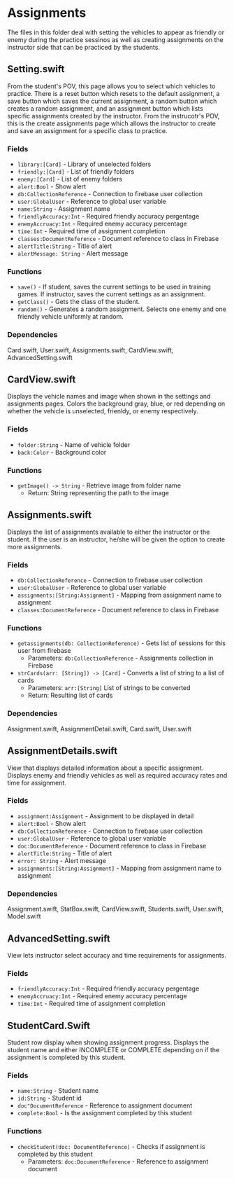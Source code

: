 # Assignments
The files in this folder deal with setting the vehicles to appear as friendly or enemy during the practice sessinos as well as creating assignments on the instructor side that can be practiced by the students.


## Setting.swift
From the student's POV, this page allows you to select which vehicles to practice.  There is a reset button which resets to the default assignment, a save button which saves the current assignment, a random button which creates a random assignment, and an assignment button which lists specific assignments created by the instructor.
From the instrucotr's POV, this is the create assignments page which allows the instructor to create and save an assignment for a specific class to practice.

### Fields
 - `library:[Card]` - Library of unselected folders
 - `friendly:[Card]` - List of friendly folders
 - `enemy:[Card]` - List of enemy folders
 - `alert:Bool` - Show alert
 - `db:CollectionReference` - Connection to firebase user collection
 - `user:GlobalUser` - Reference to global user variable
 - `name:String` - Assignment name
 - `friendlyAccuracy:Int` - Required friendly accuracy pergentage
 - `enemyAccruacy:Int` - Required enemy accuracy percentage
 - `time:Int` - Required time of assignment completion
 - `classes:DocumentReference` - Document reference to class in Firebase
 - `alertTitle:String` - Title of alert
 - `alertMessage: String` - Alert message

### Functions
 - `save()` - If student, saves the current settings to be used in training games. If instructor, saves the current settings as an assignment.
 - `getClass()` - Gets the class of the student.
 - `random()` - Generates a random assignment. Selects one enemy and one friendly vehicle uniformly at random.

### Dependencies
Card.swift, User.swift, Assignments.swift, CardView.swift, AdvancedSetting.swift


## CardView.swift
Displays the vehicle names and image when shown in the settings and assignments pages.  Colors the background gray, blue, or red depending on whether the vehicle is unselected, frienldy, or enemy respectively.

### Fields
 - `folder:String` - Name of vehicle folder
 - `back:Color` - Background color
 
### Functions
 - `getImage() -> String` - Retrieve image from folder name
   - Return: String representing the path to the image


## Assignments.swift
Displays the list of assignments available to either the instructor or the student.  If the user is an instructor, he/she will be given the option to create more assignments.

### Fields
 - `db:CollectionReference` - Connection to firebase user collection
 - `user:GlobalUser` - Reference to global user variable
 - `assignments:[String:Assignment]` - Mapping from assignment name to assignment
 - `classes:DocumentReference` - Document reference to class in Firebase

### Functions
 - `getassignments(db: CollectionReference)` - Gets list of sessions for this user from firebase
   - Parameters: `db:CollectionReference` - Assignments collection in Firebase
 - `strCards(arr: [String]) -> [Card]` - Converts a list of string to a list of cards
   - Parameters: `arr:[String]` List of strings to be converted
   - Return: Resulting list of cards

### Dependencies
Assignment.swift, AssignmentDetail.swift, Card.swift, User.swift


## AssignmentDetails.swift
View that displays detailed information about a specific assignment. Displays enemy and friendly vehicles as well as required accuracy rates and time for assignment.

### Fields
 - `assignment:Assignment` - Assignment to be displayed in detail
 - `alert:Bool` - Show alert
 - `db:CollectionReference` - Connection to firebase user collection
 - `user:GlobalUser` - Reference to global user variable
 - `doc:DocumentReference` - Document reference to class in Firebase
 - `alertTitle:String` - Title of alert
 - `error: String` - Alert message
 - `assignments:[String:Assignment]` - Mapping from assignment name to assignment

### Dependencies
Assignment.swift, StatBox.swift, CardView.swift, Students.swift, User.swift, Model.swift


## AdvancedSetting.swift
View lets instructor select accuracy and time requirements for assignments.

### Fields
 - `friendlyAccuracy:Int` - Required friendly accuracy pergentage
 - `enemyAccruacy:Int` - Required enemy accuracy percentage
 - `time:Int` - Required time of assignment completion
 
## StudentCard.Swift
Student row display when showing assignment progress.  Displays the student name and either INCOMPLETE or COMPLETE depending on if the assignment is completed by this student.

### Fields
 - `name:String` - Student name
 - `id:String` - Student id
 - `doc"DocumentReference` - Reference to assignment document
 - `complete:Bool` - Is the assignment completed by this student
 
### Functions
 - `checkStudent(doc: DocumentReference)` - Checks if assignment is completed by this student
   - Parameters: `doc:DocumentReference` - Reference to assignment document
